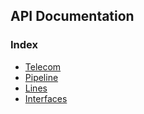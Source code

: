 ## API Documentation

### Index

- [Telecom](./Telecom.md)
- [Pipeline](./Pipeline.md)
- [Lines](./Line.md)
- [Interfaces](./Interface.md)